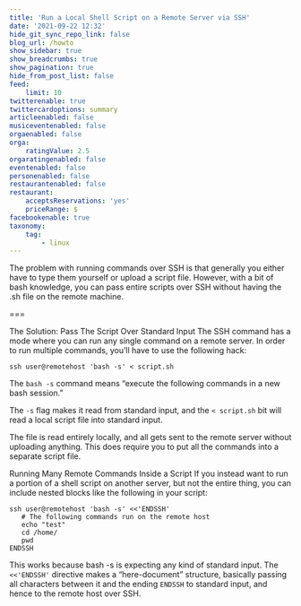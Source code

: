 ```yaml
---
title: 'Run a Local Shell Script on a Remote Server via SSH'
date: '2021-09-22 12:32'
hide_git_sync_repo_link: false
blog_url: /howto
show_sidebar: true
show_breadcrumbs: true
show_pagination: true
hide_from_post_list: false
feed:
    limit: 10
twitterenable: true
twittercardoptions: summary
articleenabled: false
musiceventenabled: false
orgaenabled: false
orga:
    ratingValue: 2.5
orgaratingenabled: false
eventenabled: false
personenabled: false
restaurantenabled: false
restaurant:
    acceptsReservations: 'yes'
    priceRange: $
facebookenable: true
taxonomy:
    tag:
        - linux
---
```


The problem with running commands over SSH is that generally you either have to type them yourself or upload a script file. However, with a bit of bash knowledge, you can pass entire scripts over SSH without having the .sh file on the remote machine.

===

The Solution: Pass The Script Over Standard Input
The SSH command has a mode where you can run any single command on a remote server. In order to run multiple commands, you’ll have to use the following hack:

`ssh user@remotehost 'bash -s' < script.sh`

The `bash -s` command means “execute the following commands in a new bash session.”

The `-s` flag makes it read from standard input, and the `< script.sh` bit will read a local script file into standard input.

The file is read entirely locally, and all gets sent to the remote server without uploading anything. This does require you to put all the commands into a separate script file.

Running Many Remote Commands Inside a Script
If you instead want to run a portion of a shell script on another server, but not the entire thing, you can include nested blocks like the following in your script:
```shell
ssh user@remotehost 'bash -s' <<'ENDSSH'
   # The following commands run on the remote host
   echo "test"
   cd /home/
   pwd
ENDSSH
```
This works because bash -s is expecting any kind of standard input. The `<<'ENDSSH'` directive makes a “here-document” structure, basically passing all characters between it and the ending `ENDSSH` to standard input, and hence to the remote host over SSH.